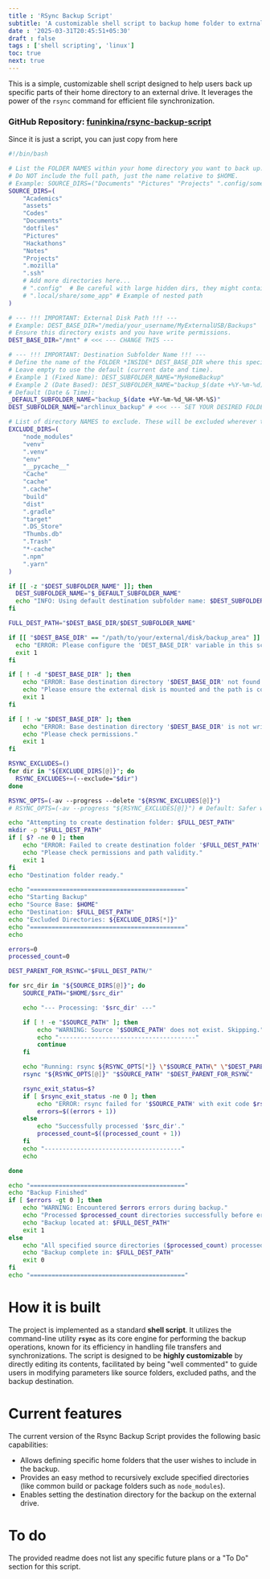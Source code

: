 ```yaml
---
title : 'RSync Backup Script'
subtitle: 'A customizable shell script to backup home folder to extrnal drive'
date : '2025-03-31T20:45:51+05:30'
draft : false
tags : ['shell scripting', 'linux']
toc: true
next: true
---
```


This is a simple, customizable shell script designed to help users back up specific parts of their home directory to an external drive. It leverages the power of the `rsync` command for efficient file synchronization.

### GitHub Repository: [funinkina/rsync-backup-script](https://github.com/funinkina/rsync-backup-script)

Since it is just a script, you can just copy from here

```bash
#!/bin/bash

# List the FOLDER NAMES within your home directory you want to back up.
# Do NOT include the full path, just the name relative to $HOME.
# Example: SOURCE_DIRS=("Documents" "Pictures" "Projects" ".config/some_app")
SOURCE_DIRS=(
    "Academics"
    "assets"
    "Codes"
    "Documents"
    "dotfiles"
    "Pictures"
    "Hackathons"
    "Notes"
    "Projects"
    ".mozilla"
    ".ssh"
    # Add more directories here...
    # ".config"  # Be careful with large hidden dirs, they might contain caches too
    # ".local/share/some_app" # Example of nested path
)

# --- !!! IMPORTANT: External Disk Path !!! ---
# Example: DEST_BASE_DIR="/media/your_username/MyExternalUSB/Backups"
# Ensure this directory exists and you have write permissions.
DEST_BASE_DIR="/mnt" # <<< --- CHANGE THIS ---

# --- !!! IMPORTANT: Destination Subfolder Name !!! ---
# Define the name of the FOLDER *INSIDE* DEST_BASE_DIR where this specific backup will go.
# Leave empty to use the default (current date and time).
# Example 1 (Fixed Name): DEST_SUBFOLDER_NAME="MyHomeBackup"
# Example 2 (Date Based): DEST_SUBFOLDER_NAME="backup_$(date +%Y-%m-%d)"
# Default (Date & Time):
_DEFAULT_SUBFOLDER_NAME="backup_$(date +%Y-%m-%d_%H-%M-%S)"
DEST_SUBFOLDER_NAME="archlinux_backup" # <<< --- SET YOUR DESIRED FOLDER NAME HERE, OR LEAVE EMPTY FOR DEFAULT

# List of directory NAMES to exclude. These will be excluded wherever they appear.
EXCLUDE_DIRS=(
    "node_modules"
    "venv"
    ".venv"
    "env"
    "__pycache__"
    "Cache"
    "cache"
    ".cache"
    "build"
    "dist"
    ".gradle"
    "target"
    ".DS_Store"
    "Thumbs.db"
    ".Trash"
    "*-cache"
    ".npm"
    ".yarn"
)

if [[ -z "$DEST_SUBFOLDER_NAME" ]]; then
  DEST_SUBFOLDER_NAME="$_DEFAULT_SUBFOLDER_NAME"
  echo "INFO: Using default destination subfolder name: $DEST_SUBFOLDER_NAME"
fi

FULL_DEST_PATH="$DEST_BASE_DIR/$DEST_SUBFOLDER_NAME"

if [[ "$DEST_BASE_DIR" == "/path/to/your/external/disk/backup_area" ]] || [[ -z "$DEST_BASE_DIR" ]]; then
  echo "ERROR: Please configure the 'DEST_BASE_DIR' variable in this script."
  exit 1
fi

if [ ! -d "$DEST_BASE_DIR" ]; then
    echo "ERROR: Base destination directory '$DEST_BASE_DIR' not found."
    echo "Please ensure the external disk is mounted and the path is correct."
    exit 1
fi

if [ ! -w "$DEST_BASE_DIR" ]; then
    echo "ERROR: Base destination directory '$DEST_BASE_DIR' is not writable."
    echo "Please check permissions."
    exit 1
fi

RSYNC_EXCLUDES=()
for dir in "${EXCLUDE_DIRS[@]}"; do
  RSYNC_EXCLUDES+=(--exclude="$dir")
done

RSYNC_OPTS=(-av --progress --delete "${RSYNC_EXCLUDES[@]}")
# RSYNC_OPTS=(-av --progress "${RSYNC_EXCLUDES[@]}") # Default: Safer without --delete

echo "Attempting to create destination folder: $FULL_DEST_PATH"
mkdir -p "$FULL_DEST_PATH"
if [ $? -ne 0 ]; then
    echo "ERROR: Failed to create destination folder '$FULL_DEST_PATH'."
    echo "Please check permissions and path validity."
    exit 1
fi
echo "Destination folder ready."

echo "==========================================="
echo "Starting Backup"
echo "Source Base: $HOME"
echo "Destination: $FULL_DEST_PATH"
echo "Excluded Directories: ${EXCLUDE_DIRS[*]}"
echo "==========================================="
echo

errors=0
processed_count=0

DEST_PARENT_FOR_RSYNC="$FULL_DEST_PATH/"

for src_dir in "${SOURCE_DIRS[@]}"; do
    SOURCE_PATH="$HOME/$src_dir"

    echo "--- Processing: '$src_dir' ---"

    if [ ! -e "$SOURCE_PATH" ]; then
        echo "WARNING: Source '$SOURCE_PATH' does not exist. Skipping."
        echo "--------------------------------------"
        continue
    fi

    echo "Running: rsync ${RSYNC_OPTS[*]} \"$SOURCE_PATH\" \"$DEST_PARENT_FOR_RSYNC\""
    rsync "${RSYNC_OPTS[@]}" "$SOURCE_PATH" "$DEST_PARENT_FOR_RSYNC"

    rsync_exit_status=$?
    if [ $rsync_exit_status -ne 0 ]; then
        echo "ERROR: rsync failed for '$SOURCE_PATH' with exit code $rsync_exit_status."
        errors=$((errors + 1))
    else
        echo "Successfully processed '$src_dir'."
        processed_count=$((processed_count + 1))
    fi
    echo "--------------------------------------"
    echo

done

echo "==========================================="
echo "Backup Finished"
if [ $errors -gt 0 ]; then
    echo "WARNING: Encountered $errors errors during backup."
    echo "Processed $processed_count directories successfully before errors or completion."
    echo "Backup located at: $FULL_DEST_PATH"
    exit 1 
else
    echo "All specified source directories ($processed_count) processed successfully."
    echo "Backup complete in: $FULL_DEST_PATH"
    exit 0 
fi
echo "==========================================="
```

# How it is built
The project is implemented as a standard **shell script**. It utilizes the command-line utility **`rsync`** as its core engine for performing the backup operations, known for its efficiency in handling file transfers and synchronizations. The script is designed to be **highly customizable** by directly editing its contents, facilitated by being "well commented" to guide users in modifying parameters like source folders, excluded paths, and the backup destination.

# Current features
The current version of the Rsync Backup Script provides the following basic capabilities:
*   Allows defining specific home folders that the user wishes to include in the backup.
*   Provides an easy method to recursively exclude specified directories (like common build or package folders such as `node_modules`).
*   Enables setting the destination directory for the backup on the external drive.

# To do
The provided readme does not list any specific future plans or a "To Do" section for this script.